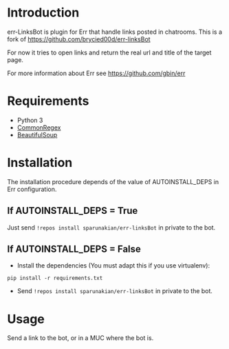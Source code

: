 # Introduction

err-LinksBot is plugin for Err that handle links posted in chatrooms. This is a fork of https://github.com/brycied00d/err-linksBot

For now it tries to open links and return the real url and title of the target page.

For more information about Err see https://github.com/gbin/err


# Requirements

- Python 3
- [CommonRegex](https://github.com/madisonmay/CommonRegex)
- [BeautifulSoup](http://www.crummy.com/software/BeautifulSoup/bs4/doc/)


# Installation

The installation procedure depends of the value of AUTOINSTALL_DEPS in Err configuration.

## If AUTOINSTALL_DEPS = True

Just send `!repos install sparunakian/err-linksBot` in private to the bot.

## If AUTOINSTALL_DEPS = False

- Install the dependencies (You must adapt this if you use virtualenv):
```
pip install -r requirements.txt
```

- Send `!repos install sparunakian/err-linksBot` in private to the bot.


# Usage

Send a link to the bot, or in a MUC where the bot is.
